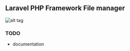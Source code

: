 ## Laravel PHP Framework File manager

![alt tag](https://i2.ifrype.com/gallery/24b264e051d7fae14e0f19599ca353ea/07/880/862/v1/406880862.jpg)

### TODO

* documentation
